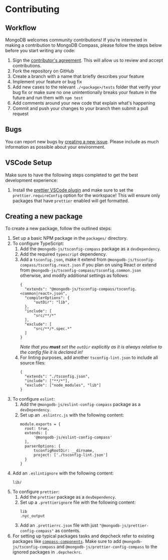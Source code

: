 # Contributing

## Workflow

MongoDB welcomes community contributions! If you’re interested in making a contribution to MongoDB Compass, please follow the steps below before you start writing any code:

1. Sign the [contributor's agreement](http://www.mongodb.com/contributor). This will allow us to review and accept contributions.
1. Fork the repository on GitHub
1. Create a branch with a name that briefly describes your feature
1. Implement your feature or bug fix
1. Add new cases to the relevant `./<package>/tests` folder that verify your bug fix or make sure no one unintentionally breaks your feature in the future and run them with `npm test`
1. Add comments around your new code that explain what's happening
1. Commit and push your changes to your branch then submit a pull request

## Bugs

You can report new bugs by [creating a new issue](https://jira.mongodb.org/browse/COMPASS/). Please include as much information as possible about your environment.

## VSCode Setup
Make sure to have the following steps completed to get the best development experience:
1. Install the [prettier VSCode plugin](https://marketplace.visualstudio.com/items?itemName=esbenp.prettier-vscode) and make sure to set the `prettier.requireConfig` option for the workspace! This will ensure only packages that have `prettier` enabled will get formatted.

## Creating a new package

To create a new package, follow the outlined steps:

1. Set up a basic NPM package in the `packages/` directory.
2. To configure TypeScript:
   1. Add the `@mongodb-js/tsconfig-compass` package as a `devDependency`.
   2. Add the required `typescript` dependency.
   3. Add a `tsconfig.json`, make it extend from `@mongodb-js/tsconfig-compass/tsconfig.react.json` if you plan on using React or extend from `@mongodb-js/tsconfig-compass/tsconfig.common.json` otherwise, and modify additional settings as follows:
      ```
      {
        "extends": "@mongodb-js/tsconfig-compass/tsconfig.<common|react>.json",
        "compilerOptions": {
            "outDir": "lib",
        },
        "include": [
            "src/**/*"
        ],
        "exclude": [
            "src/**/*.spec.*"
        ]
      }
      ```
      _Note that you **must** set the `outDir` explicitly as it is always relative to the config file it is declared in!_
   4. For linting purposes, add another `tsconfig-lint.json` to include all source files:
      ```
      {
        "extends": "./tsconfig.json",
        "include": ["**/*"],
        "exclude": ["node_modules", "lib"]
      }
      ```
3. To configure `eslint`:
   1. Add the `@mongodb-js/eslint-config-compass` package as a `devDependency`.
   2. Set up an `.eslintrc.js` with the following content:
      ```
      module.exports = {
        root: true,
        extends: [
            '@mongodb-js/eslint-config-compass'
        ],
        parserOptions: {
            tsconfigRootDir: __dirname,
            project: ['./tsconfig-lint.json']
        }
      }
      ```
  3. Add an `.eslintignore` with the following content:
     ```
     lib/
     ```
4. To configure `prettier`:
   1. Add the `prettier` package as a `devDependency`.
   2. Set up a `.prettierignore` file with the following content:
      ```
      lib
      .nyc_output
      ```
   3. Add an `.prettierrc.json` file with just `"@mongodb-js/prettier-config-compass"` as contents.
5. For setting up typical packages tasks and depcheck refer to existing packages like [`compass-components`](./packages/compass-components). Make sure to add `@mongodb-js/tsconfig-compass` and `@mongodb-js/prettier-config-compass` to the ignored packages in `.depcheckrc`.
